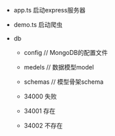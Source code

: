 - app.ts 启动express服务器
- demo.ts 启动爬虫

- db
  - config // MongoDB的配置文件
  - medels // 数据模型model
  - schemas // 模型骨架schema

  - 34000 失败
  - 34001 存在
  - 34002 不存在
